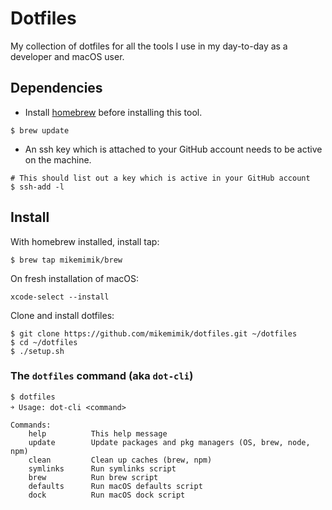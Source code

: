 # Dotfiles

My collection of dotfiles for all the tools I use in my day-to-day as a developer and macOS user.

## Dependencies
- Install [homebrew](https://brew.sh/) before installing this tool.
```shell
$ brew update
```
- An ssh key which is attached to your GitHub account needs to be active on the
machine.
```shell
# This should list out a key which is active in your GitHub account
$ ssh-add -l
```

## Install
With homebrew installed, install tap:
```shell
$ brew tap mikemimik/brew
```

On fresh installation of macOS:
```shell
xcode-select --install
```

Clone and install dotfiles:
```shell
$ git clone https://github.com/mikemimik/dotfiles.git ~/dotfiles
$ cd ~/dotfiles
$ ./setup.sh
```

### The `dotfiles` command (aka `dot-cli`)

```shell
$ dotfiles
￫ Usage: dot-cli <command>

Commands:
    help          This help message
    update        Update packages and pkg managers (OS, brew, node, npm)
    clean         Clean up caches (brew, npm)
    symlinks      Run symlinks script
    brew          Run brew script
    defaults      Run macOS defaults script
    dock          Run macOS dock script
```

